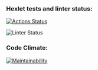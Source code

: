 ### Hexlet tests and linter status:

[![Actions Status](https://github.com/AnastasiaBrykina/frontend-project-11/actions/workflows/hexlet-check.yml/badge.svg)](https://github.com/AnastasiaBrykina/frontend-project-11/actions)

![Linter Status](https://github.com/AnastasiaBrykina/frontend-project-11/actions/workflows/eslint-check.yml/badge.svg)

### Code Climate:

[![Maintainability](https://api.codeclimate.com/v1/badges/3f815f6fbec693ed614d/maintainability)](https://codeclimate.com/github/AnastasiaBrykina/frontend-project-11/maintainability)
